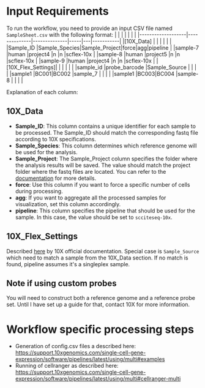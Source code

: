 # Input Requirements

To run the workflow, you need to provide an input CSV file named `SampleSheet.csv` with the following format:
|                   |              |              |     |   |           |
|-------------------|--------------|--------------|-----|---|-----------|
|[10X_Data]         |              |              |     |   |           |
|Sample_ID          |Sample_Species|Sample_Project|force|agg|pipeline   |
|sample-7           |human         |project4      |n    |n  |scflex-10x |
|sample-8           |human         |project5      |n    |n  |scflex-10x |
|sample-9           |human         |project4      |n    |n  |scflex-10x |
|[10X_Flex_Settings]|              |              |     |   |           |
|sample_id          |probe_barcode |Sample_Source |     |   |           |
|sample1            |BC001&#124;BC002   |sample_7      |     |   |           |
|sample1            |BC003&#124;BC004   |sample-8      |     |   |           |




Explanation of each column:
## 10X_Data
* **Sample_ID**: This column contains a unique identifier for each sample to be processed. The Sample_ID should match the corresponding fastq file according to 10X specifications.
* **Sample_Species**: This column determines which reference genome will be used for the analysis.
* **Sample_Project**: The Sample_Project column specifies the folder where the analysis results will be saved. The value should match the project folder where the fastq files are located. You can refer to the [documentation](/docs/Setup.md) for more details.
* **force**: Use this column if you want to force a specific number of cells during processing.
* **agg**: If you want to aggregate all the processed samples for visualization, set this column accordingly.
* **pipeline**: This column specifies the pipeline that should be used for the sample. In this case, the value should be set to `scciteseq-10x`.
## 10X_Flex_Settings
Described [here](https://support.10xgenomics.com/single-cell-gene-expression/software/pipelines/latest/using/multi-frp#samples) by 10X official documentation.
Special case is `Sample_Source` which need to match a sample from the 10X_Data section. If no match is found, pipeline assumes it's a singleplex sample.

## Note if using custom probes
You will need to construct both a reference genome and a reference probe set. Until I have set up a guide for that, contact 10X for more information.

# Workflow specific processing steps
* Generation of config.csv files a described here: https://support.10xgenomics.com/single-cell-gene-expression/software/pipelines/latest/using/multi#examples
* Running of cellranger as described here: https://support.10xgenomics.com/single-cell-gene-expression/software/pipelines/latest/using/multi#cellranger-multi